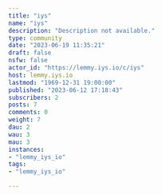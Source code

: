 ```yaml
---
title: "iys" 
name: "iys"
description: "Description not available."
type: community
date: "2023-06-19 11:35:21"
draft: false
nsfw: false
actor_id: "https://lemmy.iys.io/c/iys"
host: lemmy.iys.io
lastmod: "1969-12-31 19:00:00"
published: "2023-06-12 17:18:43"
subscribers: 2
posts: 7
comments: 0
weight: 7
dau: 2
wau: 3
mau: 3
instances:
- "lemmy_iys_io"
tags: 
- "lemmy_iys_io"

---
```

